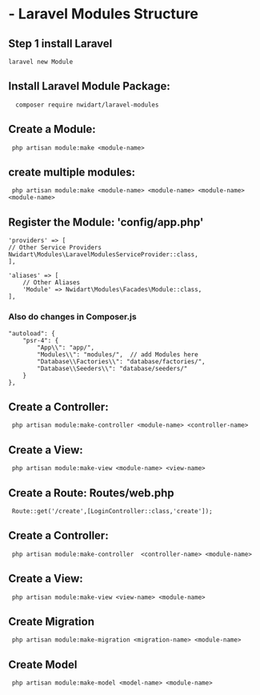 # - Laravel Modules Structure
## Step 1 install Laravel
    laravel new Module


## Install Laravel Module Package:
      composer require nwidart/laravel-modules


## Create a Module:
     php artisan module:make <module-name>
     
## create multiple modules:
     php artisan module:make <module-name> <module-name> <module-name> <module-name>

## Register the Module:  'config/app.php'
    'providers' => [
    // Other Service Providers
    Nwidart\Modules\LaravelModulesServiceProvider::class,
    ],

    'aliases' => [
        // Other Aliases
        'Module' => Nwidart\Modules\Facades\Module::class,
    ],

### Also do changes in Composer.js
    "autoload": {
        "psr-4": {
            "App\\": "app/",
            "Modules\\": "modules/",  // add Modules here 
            "Database\\Factories\\": "database/factories/",
            "Database\\Seeders\\": "database/seeders/"
        }
    },


## Create a Controller:
     php artisan module:make-controller <module-name> <controller-name>

## Create a View:

     php artisan module:make-view <module-name> <view-name>

## Create a Route: Routes/web.php
     Route::get('/create',[LoginController::class,'create']);
     
## Create a Controller:
     php artisan module:make-controller  <controller-name> <module-name>

## Create a View:

     php artisan module:make-view <view-name> <module-name> 

## Create Migration
     php artisan module:make-migration <migration-name> <module-name>
     
## Create Model
     php artisan module:make-model <model-name> <module-name>
